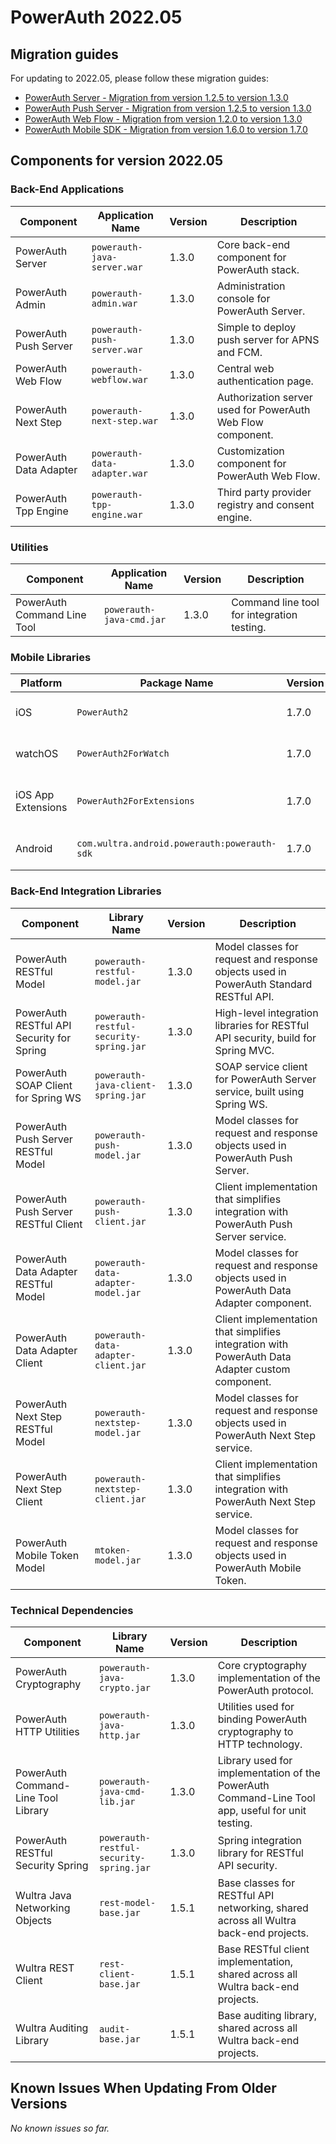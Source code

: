 # PowerAuth 2022.05

## Migration guides

For updating to 2022.05, please follow these migration guides:

- [PowerAuth Server - Migration from version 1.2.5 to version 1.3.0](https://github.com/wultra/powerauth-server/blob/develop/docs/PowerAuth-Server-1.3.0.md)
- [PowerAuth Push Server - Migration from version 1.2.5 to version 1.3.0](https://github.com/wultra/powerauth-push-server/blob/develop/docs/PowerAuth-Push-Server-1.3.0.md)
- [PowerAuth Web Flow - Migration from version 1.2.0 to version 1.3.0](https://github.com/wultra/powerauth-webflow/blob/develop/docs/Web-Flow-1.3.0.md)
- [PowerAuth Mobile SDK - Migration from version 1.6.0 to version 1.7.0](https://github.com/wultra/powerauth-mobile-sdk/blob/develop/docs/Migration-from-1.6-to-1.7.md)

## Components for version 2022.05

### Back-End Applications

| Component | Application Name | Version | Description |
|---|---|---|---|
| PowerAuth Server | `powerauth-java-server.war` | 1.3.0 | Core back-end component for PowerAuth stack. |
| PowerAuth Admin | `powerauth-admin.war` | 1.3.0 | Administration console for PowerAuth Server. |
| PowerAuth Push Server | `powerauth-push-server.war` | 1.3.0 | Simple to deploy push server for APNS and FCM. |
| PowerAuth Web Flow | `powerauth-webflow.war` | 1.3.0 | Central web authentication page. |
| PowerAuth Next Step | `powerauth-next-step.war` | 1.3.0 | Authorization server used for PowerAuth Web Flow component. |
| PowerAuth Data Adapter | `powerauth-data-adapter.war` | 1.3.0 | Customization component for PowerAuth Web Flow. |
| PowerAuth Tpp Engine | `powerauth-tpp-engine.war` | 1.3.0 | Third party provider registry and consent engine. |

### Utilities

| Component | Application Name | Version | Description |
|---|---|---|---|
| PowerAuth Command Line Tool | `powerauth-java-cmd.jar` | 1.3.0 | Command line tool for integration testing. |

### Mobile Libraries

| Platform | Package Name | Version | Description |
|---|---|---|---|
| iOS | `PowerAuth2` | 1.7.0 | A client library for iOS. |
| watchOS | `PowerAuth2ForWatch` | 1.7.0 | A limited library for watchOS. |
| iOS App Extensions | `PowerAuth2ForExtensions` | 1.7.0 | A limited library for iOS App Extensions. |
| Android | `com.wultra.android.powerauth:powerauth-sdk` | 1.7.0 | A client library for Android. |

### Back-End Integration Libraries

| Component | Library Name |  Version | Description |
|---|---|---|---|
| PowerAuth RESTful Model | `powerauth-restful-model.jar` | 1.3.0 | Model classes for request and response objects used in PowerAuth Standard RESTful API. |
| PowerAuth RESTful API Security for Spring | `powerauth-restful-security-spring.jar` | 1.3.0 | High-level integration libraries for RESTful API security, build for Spring MVC. |
| PowerAuth SOAP Client for Spring WS | `powerauth-java-client-spring.jar` | 1.3.0 | SOAP service client for PowerAuth Server service, built using Spring WS. |
| PowerAuth Push Server RESTful Model | `powerauth-push-model.jar` | 1.3.0 | Model classes for request and response objects used in PowerAuth Push Server. |
| PowerAuth Push Server RESTful Client | `powerauth-push-client.jar` | 1.3.0 | Client implementation that simplifies integration with PowerAuth Push Server service. |
| PowerAuth Data Adapter RESTful Model | `powerauth-data-adapter-model.jar` | 1.3.0 | Model classes for request and response objects used in PowerAuth Data Adapter component. |
| PowerAuth Data Adapter Client | `powerauth-data-adapter-client.jar` | 1.3.0 | Client implementation that simplifies integration with PowerAuth Data Adapter custom component. |
| PowerAuth Next Step RESTful Model | `powerauth-nextstep-model.jar` | 1.3.0 | Model classes for request and response objects used in PowerAuth Next Step service. |
| PowerAuth Next Step Client | `powerauth-nextstep-client.jar` | 1.3.0 | Client implementation that simplifies integration with PowerAuth Next Step service. |
| PowerAuth Mobile Token Model | `mtoken-model.jar` | 1.3.0 | Model classes for request and response objects used in PowerAuth Mobile Token. |

### Technical Dependencies

| Component | Library Name | Version | Description |
|---|---|---|---|
| PowerAuth Cryptography | `powerauth-java-crypto.jar` | 1.3.0 | Core cryptography implementation of the PowerAuth protocol. |
| PowerAuth HTTP Utilities | `powerauth-java-http.jar` | 1.3.0 | Utilities used for binding PowerAuth cryptography to HTTP technology. |
| PowerAuth Command-Line Tool Library | `powerauth-java-cmd-lib.jar` | 1.3.0 | Library used for implementation of the PowerAuth Command-Line Tool app, useful for unit testing. |
| PowerAuth RESTful Security Spring | `powerauth-restful-security-spring.jar` | 1.3.0 | Spring integration library for RESTful API security. |
| Wultra Java Networking Objects | `rest-model-base.jar` | 1.5.1 | Base classes for RESTful API networking, shared across all Wultra back-end projects. |
| Wultra REST Client | `rest-client-base.jar` | 1.5.1 | Base RESTful client implementation, shared across all Wultra back-end projects. |
| Wultra Auditing Library | `audit-base.jar` | 1.5.1 | Base auditing library, shared across all Wultra back-end projects. |

## Known Issues When Updating From Older Versions

_No known issues so far._
